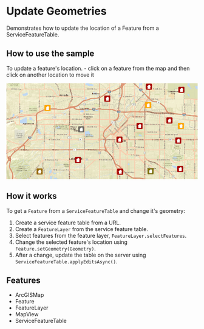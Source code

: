 <h1>Update Geometries</h1>

<p>Demonstrates how to update the location of a Feature from a ServiceFeatureTable.</p>

<h2>How to use the sample</h2>

<p>To update a feature's location.
 - click on a feature from the map and then click on another location to move it</p>

<p><img src="UpdateGeometries.gif" alt="" title="" /></p>

<h2>How it works</h2>

<p>To get a <code>Feature</code> from a <code>ServiceFeatureTable</code> and change it's geometry:</p>

<ol>
 <li>Create a service feature table from a URL.</li>
 <li>Create a <code>FeatureLayer</code> from the service feature table.</li>
 <li>Select features from the feature layer, <code>FeatureLayer.selectFeatures</code>.</li>
 <li>Change the selected feature's location using <code>Feature.setGeometry(Geometry)</code>.</li>
 <li>After a change, update the table on the server using <code>ServiceFeatureTable.applyEditsAsync()</code>.</li>
</ol>

<h2>Features</h2>

<ul>
 <li>ArcGISMap</li>
 <li>Feature</li>
 <li>FeatureLayer</li>
 <li>MapView</li>
 <li>ServiceFeatureTable</li>
</ul>
